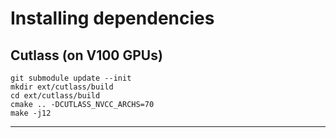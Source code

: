 
# Installing dependencies 

## Cutlass (on V100 GPUs)

```
git submodule update --init
mkdir ext/cutlass/build
cd ext/cutlass/build
cmake .. -DCUTLASS_NVCC_ARCHS=70
make -j12
```
-----

